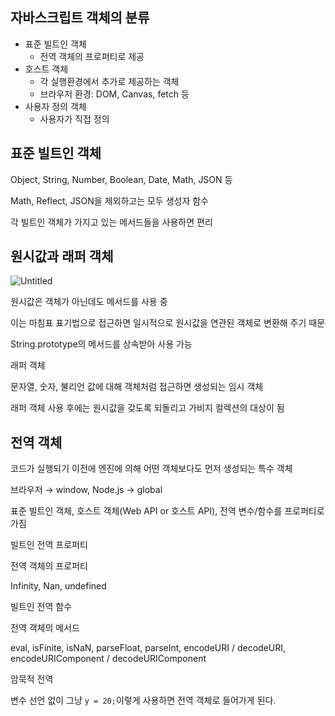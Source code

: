 ## 자바스크립트 객체의 분류

- 표준 빌트인 객체
    - 전역 객체의 프로퍼티로 제공
- 호스트 객체
    - 각 실행환경에서 추가로 제공하는 객체
    - 브라우저 환경: DOM, Canvas, fetch 등
- 사용자 정의 객체
    - 사용자가 직접 정의

## 표준 빌트인 객체

Object, String, Number, Boolean, Date, Math, JSON 등

Math, Reflect, JSON을 제외하고는 모두 생성자 함수

각 빌트인 객체가 가지고 있는 메서드들을 사용하면 편리

## 원시값과 래퍼 객체

![Untitled](https://prod-files-secure.s3.us-west-2.amazonaws.com/97131488-82da-4165-a5d5-b3a1144f5180/54f60816-f8fa-4622-9689-9c430e6c8c01/Untitled.png)

원시값은 객체가 아닌데도 메서드를 사용 중

이는 마침표 표기법으로 접근하면 일시적으로 원시값을 연관된 객체로 변환해 주기 때문

String.prototype의 메서드를 상속받아 사용 가능

래퍼 객체

문자열, 숫자, 불리언 값에 대해 객체처럼 접근하면 생성되는 임시 객체

래퍼 객체 사용 후에는 원시값을 갖도록 되돌리고 가비지 컬렉션의 대상이 됨

## 전역 객체

코드가 실행되기 이전에 엔진에 의해 어떤 객체보다도 먼저 생성되는 특수 객체

브라우저 → window, Node.js → global

표준 빌트인 객체, 호스트 객체(Web API or 호스트 API), 전역 변수/함수를 프로퍼티로 가짐

빌트인 전역 프로퍼티

전역 객체의 프로퍼티

Infinity, Nan, undefined

빌트인 전역 함수

전역 객체의 메서드

eval, isFinite, isNaN, parseFloat, parseInt, encodeURI / decodeURI, encodeURIComponent / decodeURIComponent

암묵적 전역

변수 선언 없이 그냥  `y = 20;`이렇게 사용하면 전역 객체로 들어가게 된다.
